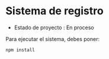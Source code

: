 <h1>Sistema de registro</h1>

- Estado de proyecto : En proceso

Para ejecutar el sistema, debes poner:

```npm install```
